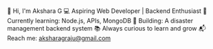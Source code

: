 👋 Hi, I'm Akshara G
💻 Aspiring Web Developer | Backend Enthusiast
🌱 Currently learning: Node.js, APIs, MongoDB
🔧 Building: A disaster management backend system
📚 Always curious to learn and grow
📬 Reach me: aksharagraju@gmail.com
